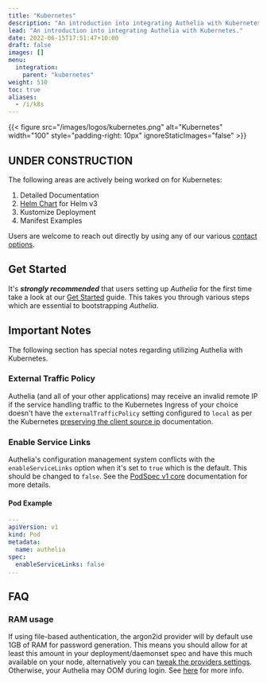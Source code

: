 ```yaml
---
title: "Kubernetes"
description: "An introduction into integrating Authelia with Kubernetes."
lead: "An introduction into integrating Authelia with Kubernetes."
date: 2022-06-15T17:51:47+10:00
draft: false
images: []
menu:
  integration:
    parent: "kubernetes"
weight: 510
toc: true
aliases:
  - /i/k8s
---
```


{{< figure src="/images/logos/kubernetes.png" alt="Kubernetes" width="100" style="padding-right: 10px" ignoreStaticImages="false" >}}

## UNDER CONSTRUCTION

The following areas are actively being worked on for Kubernetes:

1. Detailed Documentation
2. [Helm Chart](../chart.md) for Helm v3
3. Kustomize Deployment
4. Manifest Examples

Users are welcome to reach out directly by using any of our various [contact options](../../information/contact.md).

## Get Started

It's __*strongly recommended*__ that users setting up *Authelia* for the first time take a look at our
[Get Started](../../prologue/get-started.md) guide. This takes you through various steps which are essential to
bootstrapping *Authelia*.

## Important Notes

The following section has special notes regarding utilizing Authelia with Kubernetes.

### External Traffic Policy

Authelia (and all of your other applications) may receive an invalid remote IP if the service handling traffic to the
Kubernetes Ingress of your choice doesn't have the `externalTrafficPolicy` setting configured to `local` as per the
Kubernetes [preserving the client source ip] documentation.

### Enable Service Links

Authelia's configuration management system conflicts with the `enableServiceLinks` option when it's set to `true` which
is the default. This should be changed to `false`. See the
[PodSpec v1 core](https://kubernetes.io/docs/reference/generated/kubernetes-api/v1.24/#podspec-v1-core) documentation
for more details.

#### Pod Example

```yaml
---
apiVersion: v1
kind: Pod
metadata:
  name: authelia
spec:
  enableServiceLinks: false
...
```

## FAQ

### RAM usage

If using file-based authentication, the argon2id provider will by default use 1GB of RAM for password generation. This
means you should allow for at least this amount in your deployment/daemonset spec and have this much available on your
node, alternatively you can
[tweak the providers settings](../../../configuration/first-factor/file.md#memory). Otherwise,
your Authelia may OOM during login. See [here](https://github.com/authelia/authelia/issues/1234#issuecomment-663910799)
for more info.

[preserving the client source ip]: https://kubernetes.io/docs/tasks/access-application-cluster/create-external-load-balancer/#preserving-the-client-source-ip
